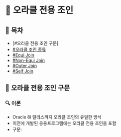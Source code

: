 # 🔄 오라클 전용 조인

## 📑 목차
- [#오라클 전용 조인 구문]
- [#오라클 조인 종류](#오라클-조인-종류)
- [#Equi Join](#equi-join)
- [#Non-Equi Join](#non-equi-join)
- [#Outer Join](#outer-join)
- [#Self Join](#self-join)

## 🔄 오라클 전용 조인 구문
### 🔍 이론
- Oracle 8i 릴리스까지 오라클 조인의 유일한 방식
- 이전에 개발된 응용프로그램에는 오라클 전용 조인을 포함
- 구문:
